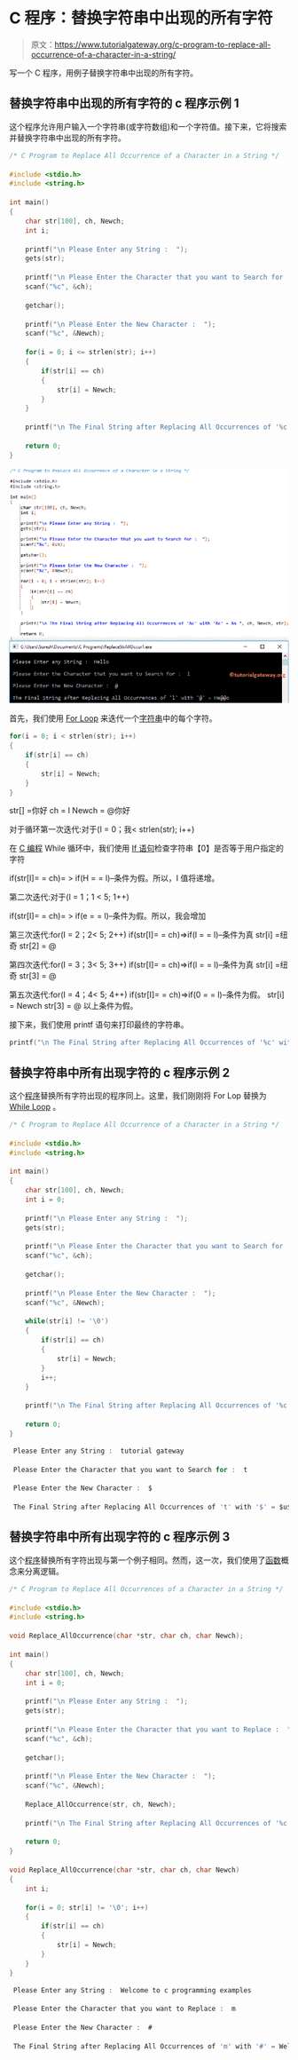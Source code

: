# C 程序：替换字符串中出现的所有字符

> 原文：<https://www.tutorialgateway.org/c-program-to-replace-all-occurrence-of-a-character-in-a-string/>

写一个 C 程序，用例子替换字符串中出现的所有字符。

## 替换字符串中出现的所有字符的 c 程序示例 1

这个程序允许用户输入一个字符串(或字符数组)和一个字符值。接下来，它将搜索并替换字符串中出现的所有字符。

```c
/* C Program to Replace All Occurrence of a Character in a String */

#include <stdio.h>
#include <string.h>

int main()
{
  	char str[100], ch, Newch;
  	int i;

  	printf("\n Please Enter any String :  ");
  	gets(str);

  	printf("\n Please Enter the Character that you want to Search for :  ");
  	scanf("%c", &ch);

  	getchar();

  	printf("\n Please Enter the New Character :  ");
  	scanf("%c", &Newch);

  	for(i = 0; i <= strlen(str); i++)
  	{
  		if(str[i] == ch)  
		{
  			str[i] = Newch;
 		}
	}

	printf("\n The Final String after Replacing All Occurrences of '%c' with '%c' = %s ", ch, Newch, str);

  	return 0;
}
```

![C Program to Replace All Occurrence of a Character in a String 1](img/939b665cac3ddb3a6c00faec4cb8d398.png)

首先，我们使用 [For Loop](https://www.tutorialgateway.org/for-loop-in-c-programming/) 来迭代一个[字符串](https://www.tutorialgateway.org/c-string/)中的每个字符。

```c
for(i = 0; i < strlen(str); i++)
{
	if(str[i] == ch)  
	{
		str[i] = Newch;  	
	}
}
```

str[] =你好
ch = l
Newch = @你好

对于循环第一次迭代:对于(I = 0；我< strlen(str); i++)

在 [C 编程](https://www.tutorialgateway.org/c-programming/) While 循环中，我们使用 [If 语句](https://www.tutorialgateway.org/if-statement-in-c/)检查字符串【0】是否等于用户指定的字符

if(str[I]= = ch)= > if(H = = l)–条件为假。所以，I 值将递增。

第二次迭代:对于(I = 1；1 < 5; 1++)

if(str[I]= = ch)= > if(e = = l)–条件为假。所以，我会增加

第三次迭代:for(I = 2；2< 5; 2++)
if(str[I]= = ch)=>if(l = = l)–条件为真
str[i] =纽奇
str[2] = @

第四次迭代:for(I = 3；3< 5; 3++)
if(str[I]= = ch)=>if(l = = l)–条件为真
str[i] =纽奇
str[3] = @

第五次迭代:for(I = 4；4< 5; 4++)
if(str[I]= = ch)=>if(0 = = l)–条件为假。
str[i] = Newch
str[3] = @
以上条件为假。

接下来，我们使用 printf 语句来打印最终的字符串。

```c
printf("\n The Final String after Replacing All Occurrences of '%c' with '%c' = %s ", ch, Newch, str);
```

## 替换字符串中所有出现字符的 c 程序示例 2

这个[程序](https://www.tutorialgateway.org/c-programming-examples/)替换所有字符出现的程序同上。这里，我们刚刚将 For Lop 替换为 [While Loop](https://www.tutorialgateway.org/while-loop-in-c/) 。

```c
/* C Program to Replace All Occurrence of a Character in a String */

#include <stdio.h>
#include <string.h>

int main()
{
  	char str[100], ch, Newch;
  	int i = 0;

  	printf("\n Please Enter any String :  ");
  	gets(str);

  	printf("\n Please Enter the Character that you want to Search for :  ");
  	scanf("%c", &ch);

  	getchar();

  	printf("\n Please Enter the New Character :  ");
  	scanf("%c", &Newch);

  	while(str[i] != '\0')
  	{
  		if(str[i] == ch)  
		{
  			str[i] = Newch;
 		}
 		i++;
	}

	printf("\n The Final String after Replacing All Occurrences of '%c' with '%c' = %s ", ch, Newch, str);

  	return 0;
}
```

```c
 Please Enter any String :  tutorial gateway

 Please Enter the Character that you want to Search for :  t

 Please Enter the New Character :  $

 The Final String after Replacing All Occurrences of 't' with '$' = $u$orial ga$eway
```

## 替换字符串中所有出现字符的 c 程序示例 3

这个[程序](https://www.tutorialgateway.org/c-programming-examples/)替换所有字符出现与第一个例子相同。然而，这一次，我们使用了[函数](https://www.tutorialgateway.org/functions-in-c/)概念来分离逻辑。

```c
/* C Program to Replace All Occurrences of a Character in a String */

#include <stdio.h>
#include <string.h>

void Replace_AllOccurrence(char *str, char ch, char Newch);

int main()
{
  	char str[100], ch, Newch;
  	int i = 0;

  	printf("\n Please Enter any String :  ");
  	gets(str);

  	printf("\n Please Enter the Character that you want to Replace :  ");
  	scanf("%c", &ch);

  	getchar();

  	printf("\n Please Enter the New Character :  ");
  	scanf("%c", &Newch);

  	Replace_AllOccurrence(str, ch, Newch);

  	printf("\n The Final String after Replacing All Occurrences of '%c' with '%c' = %s ", ch, Newch, str);

  	return 0;
}

void Replace_AllOccurrence(char *str, char ch, char Newch)
{
	int i;

	for(i = 0; str[i] != '\0'; i++)
	{
		if(str[i] == ch)
		{
			str[i] = Newch;
		}  
	}
}
```

```c
 Please Enter any String :  Welcome to c programming examples

 Please Enter the Character that you want to Replace :  m

 Please Enter the New Character :  #

 The Final String after Replacing All Occurrences of 'm' with '#' = Welco#e to c progra##ing exa#ples
```
